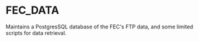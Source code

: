 FEC_DATA
========

Maintains a PostgresSQL database of the FEC's FTP data, and some limited scripts for data retrieval.
